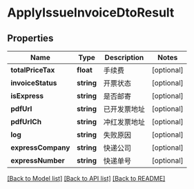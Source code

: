 # ApplyIssueInvoiceDtoResult

## Properties
Name | Type | Description | Notes
------------ | ------------- | ------------- | -------------
**totalPriceTax** | **float** | 手续费 | [optional] 
**invoiceStatus** | **string** | 开票状态 | [optional] 
**isExpress** | **string** | 是否邮寄 | [optional] 
**pdfUrl** | **string** | 已开发票地址 | [optional] 
**pdfUrlCh** | **string** | 冲红发票地址 | [optional] 
**log** | **string** | 失败原因 | [optional] 
**expressCompany** | **string** | 快递公司 | [optional] 
**expressNumber** | **string** | 快递单号 | [optional] 

[[Back to Model list]](../README.md#documentation-for-models) [[Back to API list]](../README.md#documentation-for-api-endpoints) [[Back to README]](../README.md)


